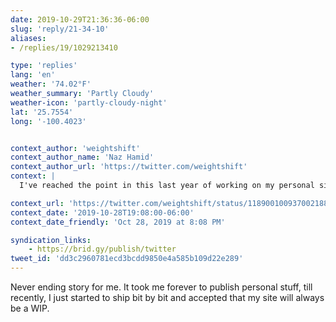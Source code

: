 ```yaml
---
date: 2019-10-29T21:36:36-06:00
slug: 'reply/21-34-10'
aliases:
- /replies/19/1029213410

type: 'replies'
lang: 'en'
weather: '74.02°F'
weather_summary: 'Partly Cloudy'
weather-icon: 'partly-cloudy-night'
lat: '25.7554'
long: '-100.4023'


context_author: 'weightshift'
context_author_name: 'Naz Hamid'
context_author_url: 'https://twitter.com/weightshift'
context: |
  I've reached the point in this last year of working on my personal site in fits and spurts, where I think I've over-designed and over-engineered it into an overly robust system versus making the content that should live on it. What started out as very simple became complex.

context_url: 'https://twitter.com/weightshift/status/1189001009370021889?s=12'
context_date: '2019-10-28T19:08:00-06:00'
context_date_friendly: 'Oct 28, 2019 at 8:08 PM'

syndication_links:
    - https://brid.gy/publish/twitter
tweet_id: 'dd3c2960781ecd3bcdd9850e4a585b109d22e289'
---
```

Never ending story for me. It took me forever to publish personal stuff, till recently, I just started to ship bit by bit and accepted that my site will always be a WIP.
